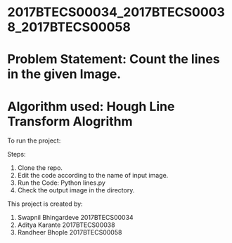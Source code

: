 # 2017BTECS00034_2017BTECS00038_2017BTECS00058

# Problem Statement: Count the lines in the given Image.

# Algorithm used: Hough Line Transform Alogrithm

To run the project:

Steps:
1) Clone the repo.
2) Edit the code according to the name of input image.
3) Run the Code: Python lines.py
4) Check the output image in the directory.

This project is created by:

1) Swapnil Bhingardeve    2017BTECS00034
2) Aditya Karante         2017BTECS00038
3) Randheer Bhople        2017BTECS00058
